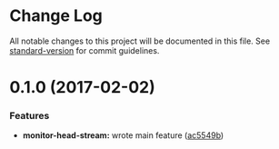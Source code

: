 # Change Log

All notable changes to this project will be documented in this file. See [standard-version](https://github.com/conventional-changelog/standard-version) for commit guidelines.

<a name="0.1.0"></a>
# 0.1.0 (2017-02-02)


### Features

* **monitor-head-stream:** wrote main feature ([ac5549b](https://github.com/sebinsua/monitor-head-stream/commit/ac5549b))
